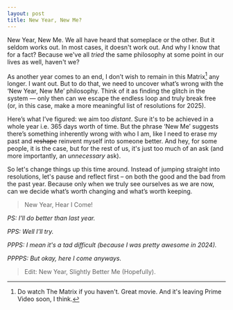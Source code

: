 ```yaml
---
layout: post
title: New Year, New Me?
---
```


New Year, New Me. We all have heard that someplace or the other. But it seldom works out. In most cases, it doesn't work out. And why I know that for a fact? Because we've all _tried_ the same philosophy at some point in our lives as well, haven't we?

As another year comes to an end, I don’t wish to remain in this Matrix[^1] any longer. I want out. But to do that, we need to uncover what’s wrong with the ‘New Year, New Me’ philosophy. Think of it as finding the glitch in the system — only then can we escape the endless loop and truly break free (or, in this case, make a more meaningful list of resolutions for 2025).

Here’s what I’ve figured: we aim too _distant_. Sure it's to be achieved in a whole year i.e. 365 days worth of time. But the phrase ‘New Me’ suggests there’s something inherently wrong with who I am, like I need to erase my past and ~~reshape~~ reinvent myself into someone better. And hey, for some people, it is the case, but for the rest of us, it's just too much of an ask (and more importantly, an _unnecessary_ ask). 

So let's change things up this time around. Instead of jumping straight into resolutions, let's pause and reflect first – on both the good and the bad from the past year. Because only when we truly see ourselves as we are now, can we decide what’s worth changing and what’s worth keeping.

> <span class="quote"> New Year, Hear I Come! </span>

_PS: I'll do better than last year._ 

_PPS: Well I'll try._ 

_PPPS: I mean it's a tad difficult (because I was pretty awesome in 2024)._ 

_PPPPS: But okay, here I come anyways._

> <span class="quote"> Edit: New Year, Slightly Better Me (Hopefully). </span>

[^1]: Do watch The Matrix if you haven't. Great movie. And it's leaving Prime Video soon, I think.
